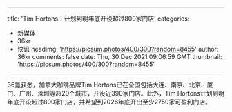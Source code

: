 
---
title: 'Tim Hortons：计划到明年底开设超过800家门店'
categories: 
 - 新媒体
 - 36kr
 - 快讯
headimg: 'https://picsum.photos/400/300?random=8455'
author: 36kr
comments: false
date: Thu, 30 Dec 2021 09:06:59 GMT
thumbnail: 'https://picsum.photos/400/300?random=8455'
---

<div>   
36氪获悉，加拿大咖啡品牌Tim Hortons已在全国包括大连、南京、北京、厦门、广州、深圳等超20个城市，开设近390家门店。此外，Tim Hortons计划到明年底开设超过800家门店，并希望到2026年底开出至少2750家可盈利门店。  
</div>
            